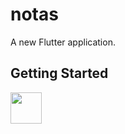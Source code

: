 # notas

A new Flutter application.

## Getting Started

<img src="Screenshot_2020-04-01-21-40-54-453_com.santiseijas.notas.jpg" width="50" height="50">
